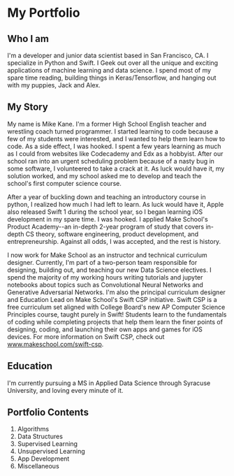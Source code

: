 # My Portfolio

## Who I am
I'm a developer and junior data scientist based in San Francisco, CA.  I specialize in Python and Swift.  I Geek out over all the unique and exciting applications of machine learning and data science.  I spend most of my spare time reading, building things in Keras/Tensorflow, and hanging out with my puppies, Jack and Alex.  

## My Story
My name is Mike Kane.  I'm a former High School English teacher and wrestling coach turned programmer.
I started learning to code because a few of my students were interested, and I wanted to help them learn how to code.
As a side effect, I was hooked.  I spent a few years learning as much as I could from websites like Codecademy and Edx as a hobbyist.  After our school ran into an urgent scheduling problem because of a nasty bug in some software, I volunteered to take a crack at it. As luck would have it, my solution worked, and my school asked me to develop and teach the school's first computer science course.  

After a year of buckling down and teaching an introductory course in python, I realized how much I had left to learn.  As luck would have it, Apple also released Swift 1 during the school year, so I began learning iOS development in my spare time.   I was hooked.  I applied Make School's Product Academy--an in-depth 2-year program of study that covers in-depth CS theory, software engineering, product development, and entrepreneurship. Against all odds, I was accepted, and the rest is history.

I now work for Make School as an instructor and technical curriculum designer.  Currently, I'm part of a two-person team responsible for designing, building out, and teaching our new Data Science electives.  I spend the majority of my working hours writing tutorials and jupyter notebooks about topics such as Convolutional Neural Networks and Generative Adversarial Networks. I'm also the principal curriculum designer and Education Lead on Make School's Swift CSP initiative.  Swift CSP is a free curriculum set aligned with College Board's new AP Computer Science Principles course, taught purely in Swift!  Students learn to the fundamentals of coding while completing projects that help them learn the finer points of designing, coding, and launching their own apps and games for iOS devices.  For more information on Swift CSP, check out www.makeschool.com/swift-csp.

## Education

I'm currently pursuing a MS in Applied Data Science through Syracuse University, and loving every minute of it.  

## Portfolio Contents
1. Algorithms
2. Data Structures
3. Supervised Learning
4. Unsupervised Learning
5. App Development
6. Miscellaneous
